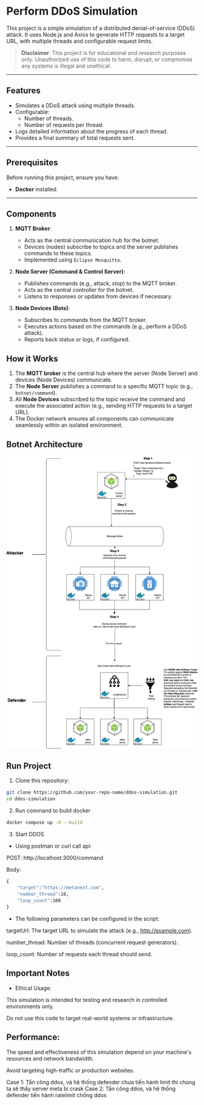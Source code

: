 # Perform DDoS Simulation

This project is a simple simulation of a distributed denial-of-service (DDoS) attack. It uses Node.js and Axios to generate HTTP requests to a target URL, with multiple threads and configurable request limits.

> **Disclaimer**: This project is for educational and research purposes only. Unauthorized use of this code to harm, disrupt, or compromise any systems is illegal and unethical.

---

## Features

- Simulates a DDoS attack using multiple threads.
- Configurable:
  - Number of threads.
  - Number of requests per thread.
- Logs detailed information about the progress of each thread.
- Provides a final summary of total requests sent.

---

## Prerequisites

Before running this project, ensure you have:

- **Docker** installed.

---

## Components

1. **MQTT Broker**:
   - Acts as the central communication hub for the botnet.
   - Devices (nodes) subscribe to topics and the server publishes commands to these topics.
   - Implemented using `Eclipse Mosquitto`.

2. **Node Server (Command & Control Server)**:
   - Publishes commands (e.g., attack, stop) to the MQTT broker.
   - Acts as the central controller for the botnet.
   - Listens to responses or updates from devices if necessary.

3. **Node Devices (Bots)**:
   - Subscribes to commands from the MQTT broker.
   - Executes actions based on the commands (e.g., perform a DDoS attack).
   - Reports back status or logs, if configured.

## How it Works

1. The **MQTT broker** is the central hub where the server (Node Server) and devices (Node Devices) communicate.
2. The **Node Server** publishes a command to a specific MQTT topic (e.g., `botnet/command`).
3. All **Node Devices** subscribed to the topic receive the command and execute the associated action (e.g., sending HTTP requests to a target URL).
4. The Docker network ensures all components can communicate seamlessly within an isolated environment.

## Botnet Architecture

![image](ddos.drawio.png)

## Run Project

1. Clone this repository:
```bash
git clone https://github.com/your-repo-name/ddos-simulation.git
cd ddos-simulation
```
2. Run command to build docker

```bash
docker compose up -d --build
```

3. Start DDOS
- Using postman or curl call api:

POST: http://localhost:3000/command 

Body: 
```bash
{
    "target":"https://metanest.com",
    "number_thread":10,
    "loop_count":100
}
```

- The following parameters can be configured in the script:

targetUrl: The target URL to simulate the attack (e.g., http://example.com).

number_thread: Number of threads (concurrent request generators).

loop_count: Number of requests each thread should send.

## Important Notes
- Ethical Usage:

This simulation is intended for testing and research in controlled environments only.

Do not use this code to target real-world systems or infrastructure.

## Performance:

The speed and effectiveness of this simulation depend on your machine's resources and network bandwidth.

Avoid targeting high-traffic or production websites.



Case 1:
Tấn công ddos, và hệ thống defender chưa tiến hành limit thì chúng ta sẽ thấy server meta bị crask
Case 2:
Tấn công ddos, và hệ thống defender tiến hành ratelimit chống ddos